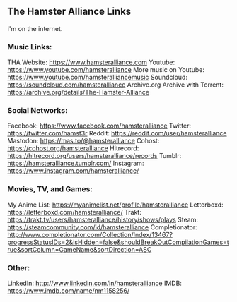 ## The Hamster Alliance Links

I'm on the internet.

### Music Links:

THA Website: https://www.hamsteralliance.com
Youtube: https://www.youtube.com/hamsteralliance
More music on Youtube: https://www.youtube.com/hamsteralliancemusic
Soundcloud: https://soundcloud.com/hamsteralliance
Archive.org Archive with Torrent: https://archive.org/details/The-Hamster-Alliance

### Social Networks:

Facebook: https://www.facebook.com/hamsteralliance
Twitter: https://twitter.com/hamst3r
Reddit: https://reddit.com/user/hamsteralliance
Mastodon: https://mas.to/@hamsteralliance
Cohost: https://cohost.org/hamsteralliance
Hitrecord: https://hitrecord.org/users/hamsteralliance/records
Tumblr: https://hamsteralliance.tumblr.com/
Instagram: https://www.instagram.com/hamsteralliance/

### Movies, TV, and Games:

My Anime List: https://myanimelist.net/profile/hamsteralliance
Letterboxd: https://letterboxd.com/hamsteralliance/
Trakt: https://trakt.tv/users/hamsteralliance/history/shows/plays
Steam: https://steamcommunity.com/id/hamsteralliance
Completionator: http://www.completionator.com/Collection/Index/13467?progressStatusIDs=2&isHidden=false&shouldBreakOutCompilationGames=true&sortColumn=GameName&sortDirection=ASC

### Other:

LinkedIn: http://www.linkedin.com/in/hamsteralliance
IMDB: https://www.imdb.com/name/nm1158256/
